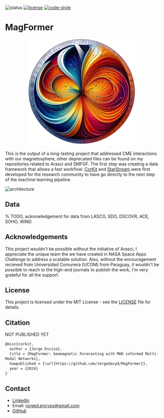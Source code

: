 ![status](https://img.shields.io/badge/status-beta-red.svg)
[![license](https://img.shields.io/badge/License-MIT-yellow.svg)](https://opensource.org/licenses/MIT)
[![code-style](https://img.shields.io/badge/code%20style-black-000000.svg)](https://github.com/psf/black)

# MagFormer

<p align="center">
  <img src="https://github.com/Jorgedavyd/MagFormer/raw/main/docs/source/logo.png" height = 350 width = 350/>
</p>

This is the output of a long-lasting project that addressed CME interactions with our magnetosphere, other deprecated files can be found on my repositories related to Arasci and SMFGF. The first step was creating a data framework that allows a fast workflow: [CorKit](https://github.com/Jorgedavyd/corkit) and [StarStream](https://github.com/Jorgedavyd/StarStream) were first developed for the research community to have go directly to the next step of the machine learning pipeline.

![architecture]()

## Data

% TODO, acknowledgement for data from LASCO, SDO, DSCOVR, ACE, SOHO, WIND

## Acknowledgements

This project wouldn't be possible without the initiative of Arasci, I appreciate the unique team the we have created in NASA Space Apps Challenge to address a scalable solution. Also, without the encouragement recieved from Universidad Comunera (UCOM) from Paraguay, it wouldn't be possible to reach to the high-end journals to publish the work, I'm very grateful for all the support.


## License

This project is licensed under the MIT License - see the [LICENSE](https://raw.githubusercontent.com/Jorgedavyd/MagFormer/main/LICENSE) file for details.

## Citation

NOT PUBLISHED YET

```
@misc{corkit,
  author = {Jorge Enciso},
  title = {MagFormer: Geomagnetic Forecasting with MHD informed Multi-Modal Networks},
  howpublished = {\url{https://github.com/Jorgedavyd/MagFormer}},
  year = {2024}
}
```

## Contact

- [Linkedin](https://www.linkedin.com/in/jorge-david-enciso-mart%C3%ADnez-149977265/)
- Email: jorged.encyso@gmail.com
- [GitHub](https://github.com/Jorgedavyd)
